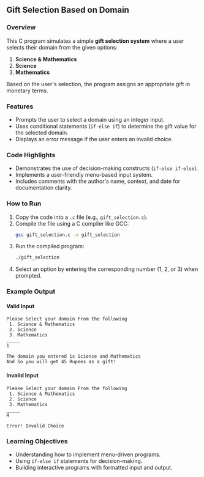 ## Gift Selection Based on Domain  

### Overview  
This C program simulates a simple **gift selection system** where a user selects their domain from the given options:  
1. **Science & Mathematics**  
2. **Science**  
3. **Mathematics**  

Based on the user's selection, the program assigns an appropriate gift in monetary terms.  

### Features  
- Prompts the user to select a domain using an integer input.  
- Uses conditional statements (`if-else if`) to determine the gift value for the selected domain.  
- Displays an error message if the user enters an invalid choice.  

### Code Highlights  
- Demonstrates the use of decision-making constructs (`if-else if-else`).  
- Implements a user-friendly menu-based input system.  
- Includes comments with the author's name, context, and date for documentation clarity.  

### How to Run  
1. Copy the code into a `.c` file (e.g., `gift_selection.c`).  
2. Compile the file using a C compiler like GCC:  
   ```bash
   gcc gift_selection.c -o gift_selection
   ```  
3. Run the compiled program:  
   ```bash
   ./gift_selection
   ```  
4. Select an option by entering the corresponding number (1, 2, or 3) when prompted.  

### Example Output  
#### Valid Input  
```
Please Select your domain From the following  
 1. Science & Mathematics  
 2. Science  
 3. Mathematics  
_____  
1  

The domain you entered is Science and Mathematics  
And So you will get 45 Rupees as a gift!  
```  

#### Invalid Input  
```
Please Select your domain From the following  
 1. Science & Mathematics  
 2. Science  
 3. Mathematics  
_____  
4  

Error! Invalid Choice  
```  

### Learning Objectives  
- Understanding how to implement menu-driven programs.  
- Using `if-else if` statements for decision-making.  
- Building interactive programs with formatted input and output.  

